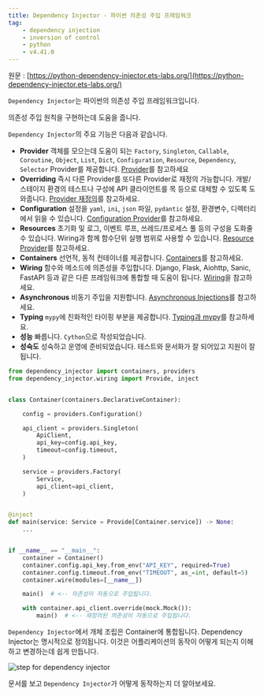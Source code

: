 ```yaml
---
title: Dependency Injector - 파이썬 의존성 주입 프레임워크
tag:
    - dependency injection
    - inversion of control
    - python
    - v4.41.0
---
```


원문 : [https://python-dependency-injector.ets-labs.org/](https://python-dependency-injector.ets-labs.org/)

`Dependency Injector`는 파이썬의 의존성 주입 프레임워크입니다.

의존성 주입 원칙을 구현하는데 도움을 줍니다.

`Dependency Injector`의 주요 기능은 다음과 같습니다.

* **Provider** 객체를 모으는데 도움이 되는 `Factory`, `Singleton`, `Callable`, `Coroutine`, `Object`, `List`, `Dict`, `Configuration`, `Resource`, `Dependency`, `Selector` Provider를 제공합니다. [Provider](./providers/)를 참고하세요
* **Overriding** 즉시 다른 Provider를 또다른 Provider로 재정의 가능합니다. 개발/스테이지 환경의 테스트나 구성에 API 클라이언트를 목 등으로 대체할 수 있도록 도와줍니다. [Provider 재정의](https://python-dependency-injector.ets-labs.org/providers/overriding.html#provider-overriding)를 참고하세요.
* **Configuration** 설정을 `yaml`, `ini`, `json` 파일, `pydantic` 설정, 환경변수, 디렉터리에서 읽을 수 있습니다. [Configuration Provider](https://python-dependency-injector.ets-labs.org/providers/configuration.html#configuration-provider)를 참고하세요.
* **Resources** 초기화 및 로그, 이벤트 루프, 쓰레드/프로세스 풀 등의 구성을 도화줄 수 있습니다. Wiring과 함께 함수단위 실행 범위로 사용할 수 있습니다. [Resource Provider](https://python-dependency-injector.ets-labs.org/providers/resource.html#resource-provider)를 참고하세요.
* **Containers** 선언적, 동적 컨테이너를 제공합니다. [Containers](https://python-dependency-injector.ets-labs.org/containers/index.html#containers)를 참고하세요.
* **Wiring** 함수와 메소드에 의존성을 주입합니다. Django, Flask, Aiohttp, Sanic, FastAPI 등과 같은 다른 프레임워크에 통합할 때 도움이 됩니다. [Wiring](https://python-dependency-injector.ets-labs.org/wiring.html#wiring)을 참고하세요.
* **Asynchronous** 비동기 주입을 지원합니다. [Asynchronous Injections](https://python-dependency-injector.ets-labs.org/providers/async.html#async-injections)를 참고하세요.
* **Typing** `mypy`에 친화적인 타이핑 부분을 제공합니다. [Typing과 mypy](https://python-dependency-injector.ets-labs.org/providers/typing_mypy.html#provider-typing)를 참고하세요.
* **성능** 빠릅니다. `Cython`으로 작성되었습니다.
* **성숙도** 성숙하고 운영에 준비되었습니다. 테스트와 문서화가 잘 되어있고 지원이 잘됩니다.

```python
from dependency_injector import containers, providers
from dependency_injector.wiring import Provide, inject


class Container(containers.DeclarativeContainer):

    config = providers.Configuration()

    api_client = providers.Singleton(
        ApiClient,
        api_key=config.api_key,
        timeout=config.timeout,
    )

    service = providers.Factory(
        Service,
        api_client=api_client,
    )


@inject
def main(service: Service = Provide[Container.service]) -> None:
    ...


if __name__ == "__main__":
    container = Container()
    container.config.api_key.from_env("API_KEY", required=True)
    container.config.timeout.from_env("TIMEOUT", as_=int, default=5)
    container.wire(modules=[__name__])

    main()  # <-- 의존성이 자동으로 주입됩니다.

    with container.api_client.override(mock.Mock()):
        main()  # <-- 재정의된 의존성이 자동으로 주입됩니다.
```

`Dependency Injector`에서 개체 조립은 Container에 통합됩니다.
Dependency Injector는 명시적으로 정의됩니다.
이것은 어플리케이션의 동작이 어떻게 되는지 이해하고 변경하는데 쉽게 만듭니다.

![step for dependency injector](https://raw.githubusercontent.com/wiki/ets-labs/python-dependency-injector/img/di-readme.svg)

문서를 보고 `Dependency Injector`가 어떻게 동작하는지 더 알아보세요.

<AdsenseB />